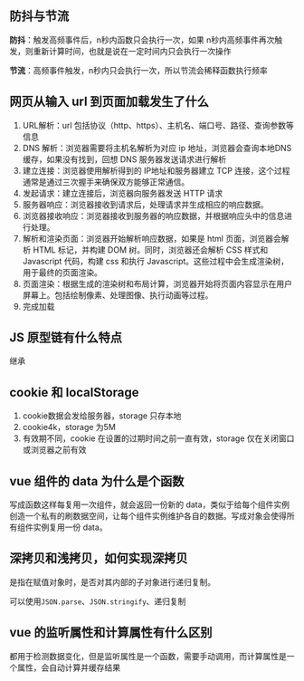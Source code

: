 ## 防抖与节流

**防抖**：触发高频事件后，n秒内函数只会执行一次，如果 n秒内高频事件再次触发，则重新计算时间，也就是说在一定时间内只会执行一次操作

**节流**：高频事件触发，n秒内只会执行一次，所以节流会稀释函数执行频率



## 网页从输入 url 到页面加载发生了什么

1. URL解析：url 包括协议（http、https）、主机名、端口号、路径、查询参数等信息
2. DNS 解析：浏览器需要将主机名解析为对应 ip 地址，浏览器会查询本地DNS 缓存，如果没有找到，回想 DNS 服务器发送请求进行解析
3. 建立连接：浏览器使用解析得到的 IP地址和服务器建立 TCP 连接，这个过程通常是通过三次握手来确保双方能够正常通信。
4. 发起请求：建立连接后，浏览器向服务器发送 HTTP 请求
5. 服务器响应：浏览器接收到请求后，处理请求并生成相应的响应数据。
6. 浏览器接收响应：浏览器接收到服务器的响应数据，并根据响应头中的信息进行处理。
7. 解析和渲染页面：浏览器开始解析响应数据，如果是 html 页面，浏览器会解析 HTML 标记，并构建 DOM 树。同时，浏览器还会解析 CSS 样式和 Javascript 代码，构建 css 和执行 Javascript。这些过程中会生成渲染树，用于最终的页面渲染。
8. 页面渲染：根据生成的渲染树和布局计算，浏览器开始将页面内容显示在用户屏幕上。包括绘制像素、处理图像、执行动画等过程。
9. 完成加载



## JS 原型链有什么特点

继承



## cookie 和 localStorage

1. cookie数据会发给服务器，storage 只存本地
2. cookie4k，storage 为5M
3. 有效期不同，cookie 在设置的过期时间之前一直有效，storage 仅在关闭窗口或浏览器之前有效

## vue 组件的 data 为什么是个函数

写成函数这样每复用一次组件，就会返回一份新的 data，类似于给每个组件实例创造一个私有的刷数据空间，让每个组件实例维护各自的数据。写成对象会使得所有组件实例复用一份 data。



## 深拷贝和浅拷贝，如何实现深拷贝

是指在赋值对象时，是否对其内部的子对象进行递归复制。

可以使用`JSON.parse`、`JSON.stringify`、递归复制



## vue 的监听属性和计算属性有什么区别

都用于检测数据变化，但是监听属性是一个函数，需要手动调用，而计算属性是一个属性，会自动计算并缓存结果